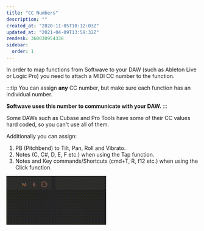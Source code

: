 ```yaml
---
title: "CC Numbers"
description: ""
created_at: "2020-11-05T10:12:03Z"
updated_at: "2021-04-09T13:59:32Z"
zendesk: 360030954338
sidebar:
  order: 1
---
```


In order to map functions from Softwave to your DAW (such as Ableton Live or Logic Pro) you need to attach a MIDI CC number to the function.


:::tip
You can assign **any** CC number, but make sure each function has an individual number.

**Softwave uses this number to communicate with your DAW.**
:::


Some DAWs such as Cubase and Pro Tools have some of their CC values hard coded, so you can't use all of them.

Additionally you can assign:

1. PB (Pitchbend) to Tilt, Pan, Roll and Vibrato.
2. Notes (C, C#, D, E, F etc.) when using the Tap function.
3. Notes and Key commands/Shortcuts (cmd+T, R, f12 etc.) when using the Click function.

![](/src/assets/images/article_360015158658_image_0.gif)
